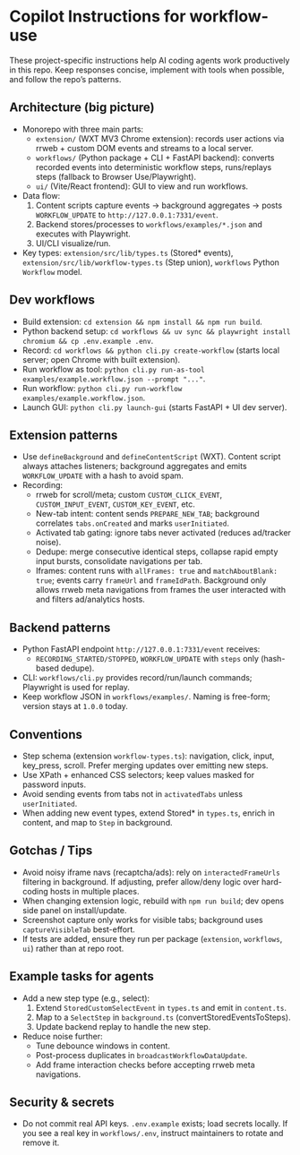 # Copilot Instructions for workflow-use

These project-specific instructions help AI coding agents work productively in this repo. Keep responses concise, implement with tools when possible, and follow the repo’s patterns.

## Architecture (big picture)
- Monorepo with three main parts:
  - `extension/` (WXT MV3 Chrome extension): records user actions via rrweb + custom DOM events and streams to a local server.
  - `workflows/` (Python package + CLI + FastAPI backend): converts recorded events into deterministic workflow steps, runs/replays steps (fallback to Browser Use/Playwright).
  - `ui/` (Vite/React frontend): GUI to view and run workflows.
- Data flow:
  1) Content scripts capture events → background aggregates → posts `WORKFLOW_UPDATE` to `http://127.0.0.1:7331/event`.
  2) Backend stores/processes to `workflows/examples/*.json` and executes with Playwright.
  3) UI/CLI visualize/run.
- Key types: `extension/src/lib/types.ts` (Stored* events), `extension/src/lib/workflow-types.ts` (Step union), `workflows` Python `Workflow` model.

## Dev workflows
- Build extension: `cd extension && npm install && npm run build`.
- Python backend setup: `cd workflows && uv sync && playwright install chromium && cp .env.example .env`.
- Record: `cd workflows && python cli.py create-workflow` (starts local server; open Chrome with built extension).
- Run workflow as tool: `python cli.py run-as-tool examples/example.workflow.json --prompt "..."`.
- Run workflow: `python cli.py run-workflow examples/example.workflow.json`.
- Launch GUI: `python cli.py launch-gui` (starts FastAPI + UI dev server).

## Extension patterns
- Use `defineBackground` and `defineContentScript` (WXT). Content script always attaches listeners; background aggregates and emits `WORKFLOW_UPDATE` with a hash to avoid spam.
- Recording:
  - rrweb for scroll/meta; custom `CUSTOM_CLICK_EVENT`, `CUSTOM_INPUT_EVENT`, `CUSTOM_KEY_EVENT`, etc.
  - New-tab intent: content sends `PREPARE_NEW_TAB`; background correlates `tabs.onCreated` and marks `userInitiated`.
  - Activated tab gating: ignore tabs never activated (reduces ad/tracker noise).
  - Dedupe: merge consecutive identical steps, collapse rapid empty input bursts, consolidate navigations per tab.
  - Iframes: content runs with `allFrames: true` and `matchAboutBlank: true`; events carry `frameUrl` and `frameIdPath`. Background only allows rrweb meta navigations from frames the user interacted with and filters ad/analytics hosts.

## Backend patterns
- Python FastAPI endpoint `http://127.0.0.1:7331/event` receives:
  - `RECORDING_STARTED/STOPPED`, `WORKFLOW_UPDATE` with `steps` only (hash-based dedupe).
- CLI: `workflows/cli.py` provides record/run/launch commands; Playwright is used for replay.
- Keep workflow JSON in `workflows/examples/`. Naming is free-form; version stays at `1.0.0` today.

## Conventions
- Step schema (extension `workflow-types.ts`): navigation, click, input, key_press, scroll. Prefer merging updates over emitting new steps.
- Use XPath + enhanced CSS selectors; keep values masked for password inputs.
- Avoid sending events from tabs not in `activatedTabs` unless `userInitiated`.
- When adding new event types, extend Stored* in `types.ts`, enrich in content, and map to `Step` in background.

## Gotchas / Tips
- Avoid noisy iframe navs (recaptcha/ads): rely on `interactedFrameUrls` filtering in background. If adjusting, prefer allow/deny logic over hard-coding hosts in multiple places.
- When changing extension logic, rebuild with `npm run build`; dev opens side panel on install/update.
- Screenshot capture only works for visible tabs; background uses `captureVisibleTab` best-effort.
- If tests are added, ensure they run per package (`extension`, `workflows`, `ui`) rather than at repo root.

## Example tasks for agents
- Add a new step type (e.g., select):
  1) Extend `StoredCustomSelectEvent` in `types.ts` and emit in `content.ts`.
  2) Map to a `SelectStep` in `background.ts` (convertStoredEventsToSteps).
  3) Update backend replay to handle the new step.
- Reduce noise further:
  - Tune debounce windows in content.
  - Post-process duplicates in `broadcastWorkflowDataUpdate`.
  - Add frame interaction checks before accepting rrweb meta navigations.

## Security & secrets
- Do not commit real API keys. `.env.example` exists; load secrets locally. If you see a real key in `workflows/.env`, instruct maintainers to rotate and remove it.
